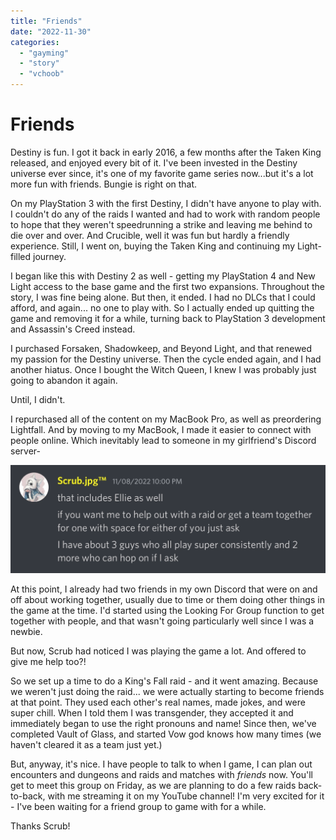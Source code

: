 ```yaml
---
title: "Friends"
date: "2022-11-30"
categories: 
  - "gayming"
  - "story"
  - "vchoob"
---
```


# Friends

Destiny is fun. I got it back in early 2016, a few months after the Taken King released, and enjoyed every bit of it. I've been invested in the Destiny universe ever since, it's one of my favorite game series now...but it's a lot more fun with friends. Bungie is right on that.

On my PlayStation 3 with the first Destiny, I didn't have anyone to play with. I couldn't do any of the raids I wanted and had to work with random people to hope that they weren't speedrunning a strike and leaving me behind to die over and over. And Crucible, well it was fun but hardly a friendly experience. Still, I went on, buying the Taken King and continuing my Light-filled journey.

I began like this with Destiny 2 as well - getting my PlayStation 4 and New Light access to the base game and the first two expansions. Throughout the story, I was fine being alone. But then, it ended. I had no DLCs that I could afford, and again... no one to play with. So I actually ended up quitting the game and removing it for a while, turning back to PlayStation 3 development and Assassin's Creed instead.

I purchased Forsaken, Shadowkeep, and Beyond Light, and that renewed my passion for the Destiny universe. Then the cycle ended again, and I had another hiatus. Once I bought the Witch Queen, I knew I was probably just going to abandon it again.

Until, I didn't.

I repurchased all of the content on my MacBook Pro, as well as preordering Lightfall. And by moving to my MacBook, I made it easier to connect with people online. Which inevitably lead to someone in my girlfriend's Discord server-

![](../../../../images/2022/11/11-30-scrub.png)

At this point, I already had two friends in my own Discord that were on and off about working together, usually due to time or them doing other things in the game at the time. I'd started using the Looking For Group function to get together with people, and that wasn't going particularly well since I was a newbie.

But now, Scrub had noticed I was playing the game a lot. And offered to give me help too?!

So we set up a time to do a King's Fall raid - and it went amazing. Because we weren't just doing the raid... we were actually starting to become friends at that point. They used each other's real names, made jokes, and were super chill. When I told them I was transgender, they accepted it and immediately began to use the right pronouns and name! Since then, we've completed Vault of Glass, and started Vow god knows how many times (we haven't cleared it as a team just yet.)

But, anyway, it's nice. I have people to talk to when I game, I can plan out encounters and dungeons and raids and matches with _friends_ now. You'll get to meet this group on Friday, as we are planning to do a few raids back-to-back, with me streaming it on my YouTube channel! I'm very excited for it - I've been waiting for a friend group to game with for a while.

Thanks Scrub!
